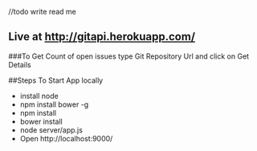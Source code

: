 //todo write read me

## Live at http://gitapi.herokuapp.com/

###To Get Count of open issues type Git Repository Url and click on Get Details

##Steps To Start App locally
* install node
* npm install bower -g
* npm install
* bower install
* node server/app.js
* Open http://localhost:9000/



